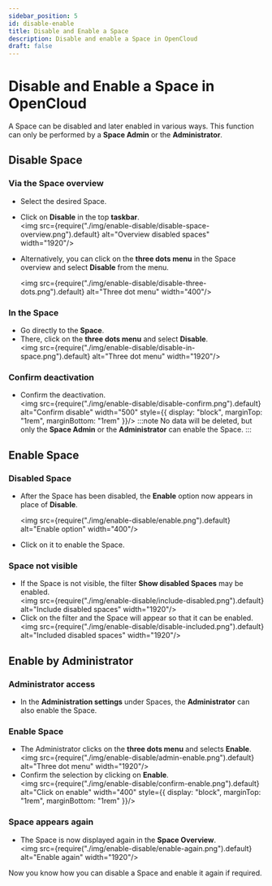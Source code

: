 ```yaml
---
sidebar_position: 5
id: disable-enable
title: Disable and Enable a Space
description: Disable and enable a Space in OpenCloud
draft: false
---
```


# Disable and Enable a Space in OpenCloud

A Space can be disabled and later enabled in various ways. This function can only be performed by a **Space Admin** or the **Administrator**.

## Disable Space

### Via the Space overview

- Select the desired Space.
- Click on **Disable** in the top **taskbar**.  
  <img src={require("./img/enable-disable/disable-space-overview.png").default} alt="Overview disabled spaces" width="1920"/>
- Alternatively, you can click on the **three dots menu** in the Space overview and select **Disable** from the menu.

  <img src={require("./img/enable-disable/disable-three-dots.png").default} alt="Three dot menu" width="400"/>

### In the Space

- Go directly to the **Space**.
- There, click on the **three dots menu** and select **Disable**.  
   <img src={require("./img/enable-disable/disable-in-space.png").default} alt="Three dot menu" width="1920"/>

### Confirm deactivation

- Confirm the deactivation.  
   <img src={require("./img/enable-disable/disable-confirm.png").default} alt="Confirm disable" width="500" style={{ display: "block", marginTop: "1rem", marginBottom: "1rem" }}/>
  :::note
  No data will be deleted, but only the **Space Admin** or the **Administrator** can enable the Space.
  :::

## Enable Space

### Disabled Space

- After the Space has been disabled, the **Enable** option now appears in place of **Disable**.

  <img src={require("./img/enable-disable/enable.png").default} alt="Enable option" width="400"/>

- Click on it to enable the Space.

### Space not visible

- If the Space is not visible, the filter **Show disabled Spaces** may be enabled.  
  <img src={require("./img/enable-disable/include-disabled.png").default} alt="Include disabled spaces" width="1920"/>
- Click on the filter and the Space will appear so that it can be enabled.  
   <img src={require("./img/enable-disable/disable-included.png").default} alt="Included disabled spaces" width="1920"/>

## Enable by Administrator

### Administrator access

- In the **Administration settings** under Spaces, the **Administrator** can also enable the Space.

### Enable Space

- The Administrator clicks on the **three dots menu** and selects **Enable**.  
  <img src={require("./img/enable-disable/admin-enable.png").default} alt="Three dot menu" width="1920"/>
- Confirm the selection by clicking on **Enable**.  
   <img src={require("./img/enable-disable/confirm-enable.png").default} alt="Click on enable" width="400" style={{ display: "block", marginTop: "1rem", marginBottom: "1rem" }}/>

### Space appears again

- The Space is now displayed again in the **Space Overview**.  
   <img src={require("./img/enable-disable/enable-again.png").default} alt="Enable again" width="1920"/>

Now you know how you can disable a Space and enable it again if required.
